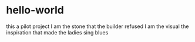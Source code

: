 # hello-world
this a pilot project
I am the stone that the builder refused I am the visual the inspiration that made the ladies sing blues
